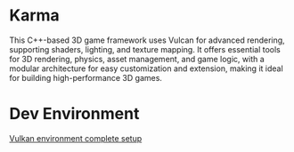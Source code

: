 # Karma
This C++-based 3D game framework uses Vulcan for advanced rendering, supporting shaders, lighting, and texture mapping. It offers essential tools for 3D rendering, physics, asset management, and game logic, with a modular architecture for easy customization and extension, making it ideal for building high-performance 3D games.
# Dev Environment
[Vulkan environment complete setup](https://vulkan-tutorial.com/Development_environment#page_Linux)